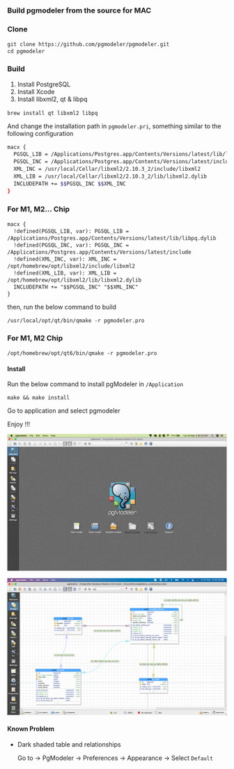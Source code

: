 ### Build pgmodeler from the source for MAC

### Clone

    git clone https://github.com/pgmodeler/pgmodeler.git
    cd pgmodeler

### Build

1. Install PostgreSQL
2. Install Xcode
3. Install libxml2, qt & libpq

`
brew install qt libxml2 libpq
`

And change the installation path in `pgmodeler.pri`, something similar to the following configuration

```bash
macx {
  PGSQL_LIB = /Applications/Postgres.app/Contents/Versions/latest/lib/libpq.dylib
  PGSQL_INC = /Applications/Postgres.app/Contents/Versions/latest/include
  XML_INC = /usr/local/Cellar/libxml2/2.10.3_2/include/libxml2
  XML_LIB = /usr/local/Cellar/libxml2/2.10.3_2/lib/libxml2.dylib
  INCLUDEPATH += $$PGSQL_INC $$XML_INC
}
```
### For M1, M2... Chip
```
macx {
  !defined(PGSQL_LIB, var): PGSQL_LIB = /Applications/Postgres.app/Contents/Versions/latest/lib/libpq.dylib
  !defined(PGSQL_INC, var): PGSQL_INC = /Applications/Postgres.app/Contents/Versions/latest/include
  !defined(XML_INC, var): XML_INC = /opt/homebrew/opt/libxml2/include/libxml2
  !defined(XML_LIB, var): XML_LIB = /opt/homebrew/opt/libxml2/lib/libxml2.dylib
  INCLUDEPATH += "$$PGSQL_INC" "$$XML_INC"
}
```

then, run the below command to build


    /usr/local/opt/qt/bin/qmake -r pgmodeler.pro

### For M1, M2 Chip

    /opt/homebrew/opt/qt6/bin/qmake -r pgmodeler.pro

#### Install

Run the below command to install pgModeler in `/Application`

    make && make install

Go to application and select pgmodeler

Enjoy !!!

![](mac-pgmodeler.png)

![](Mac-PgModeler-1.png)

#### Known Problem

* Dark shaded table and relationships

   Go to -> PgModeler -> Preferences -> Appearance -> Select `Default`
